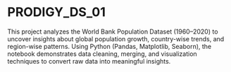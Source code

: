 # PRODIGY_DS_01
This project analyzes the World Bank Population Dataset (1960–2020) to uncover insights about global population growth, country-wise trends, and region-wise patterns.  Using Python (Pandas, Matplotlib, Seaborn), the notebook demonstrates data cleaning, merging, and visualization techniques to convert raw data into meaningful insights.
